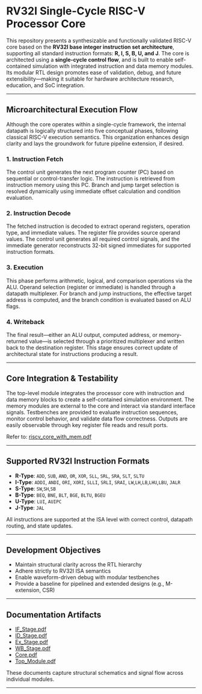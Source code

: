 #  RV32I Single-Cycle RISC-V Processor Core

This repository presents a synthesizable and functionally validated RISC-V core based on the **RV32I base integer instruction set architecture**, supporting all standard instruction formats: **R, I, S, B, U, and J**. The core is architected using a **single-cycle control flow**, and is built to enable self-contained simulation with integrated instruction and data memory modules. Its modular RTL design promotes ease of validation, debug, and future extensibility—making it suitable for hardware architecture research, education, and SoC integration.

---

##  Microarchitectural Execution Flow

Although the core operates within a single-cycle framework, the internal datapath is logically structured into five conceptual phases, following classical RISC-V execution semantics. This organization enhances design clarity and lays the groundwork for future pipeline extension, if desired.

### 1. **Instruction Fetch**
The control unit generates the next program counter (PC) based on sequential or control-transfer logic. The instruction is retrieved from instruction memory using this PC. Branch and jump target selection is resolved dynamically using immediate offset calculation and condition evaluation.

### 2. **Instruction Decode**
The fetched instruction is decoded to extract operand registers, operation type, and immediate values. The register file provides source operand values. The control unit generates all required control signals, and the immediate generator reconstructs 32-bit signed immediates for supported instruction formats.

### 3. **Execution**
This phase performs arithmetic, logical, and comparison operations via the ALU. Operand selection (register or immediate) is handled through a datapath multiplexer. For branch and jump instructions, the effective target address is computed, and the branch condition is evaluated based on ALU flags.

### 4. **Writeback**
The final result—either an ALU output, computed address, or memory-returned value—is selected through a prioritized multiplexer and written back to the destination register. This stage ensures correct update of architectural state for instructions producing a result.

---

##  Core Integration & Testability

The top-level module integrates the processor core with instruction and data memory blocks to create a self-contained simulation environment. The memory modules are external to the core and interact via standard interface signals. Testbenches are provided to evaluate instruction sequences, monitor control behavior, and validate data flow correctness. Outputs are easily observable through key register file reads and result ports.

Refer to: [riscv_core_with_mem.pdf](https://github.com/snmcgs03/Single_cycle_RISC-V/raw/main/RTL/Top_Module.pdf)


---

##  Supported RV32I Instruction Formats

- **R-Type**: `ADD`, `SUB`, `AND`, `OR`, `XOR`, `SLL`, `SRL`, `SRA`, `SLT`, `SLTU`
- **I-Type**: `ADDI`, `ANDI`, `ORI`, `XORI`, `SLLI`, `SRLI`, `SRAI`, `LW`,`LH`,`LB`,`LHU`,`LBU`, `JALR`
- **S-Type**: `SW`,`SH`,`SB`
- **B-Type**: `BEQ`, `BNE`, `BLT`, `BGE`, `BLTU`, `BGEU`
- **U-Type**: `LUI`, `AUIPC`
- **J-Type**: `JAL`

All instructions are supported at the ISA level with correct control, datapath routing, and state updates.

---

## Development Objectives

- Maintain structural clarity across the RTL hierarchy
- Adhere strictly to RV32I ISA semantics
- Enable waveform-driven debug with modular testbenches
- Provide a baseline for pipelined and extended designs (e.g., M-extension, CSR)

---

##  Documentation Artifacts

- [IF_Stage.pdf](https://github.com/snmcgs03/Single_cycle_RISC-V/raw/main/RTL/IF_Stage.pdf)
- [ID_Stage.pdf](https://github.com/snmcgs03/Single_cycle_RISC-V/raw/main/RTL/ID_Stage.pdf)
- [Ex_Stage.pdf](https://github.com/snmcgs03/Single_cycle_RISC-V/raw/main/RTL/Ex_Stage.pdf)
- [WB_Stage.pdf](https://github.com/snmcgs03/Single_cycle_RISC-V/raw/main/RTL/WB_Stage.pdf)
- [Core.pdf](https://github.com/snmcgs03/Single_cycle_RISC-V/raw/main/RTL/Core.pdf)
- [Top_Module.pdf](https://github.com/snmcgs03/Single_cycle_RISC-V/raw/main/RTL/Top_Module.pdf)


These documents capture structural schematics and signal flow across individual modules.

---


